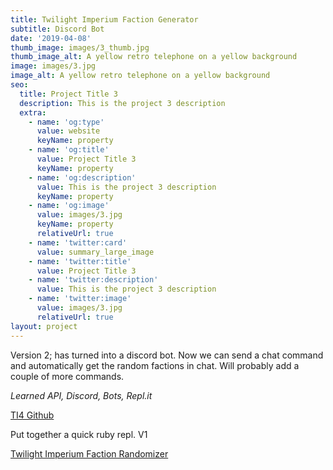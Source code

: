 ```yaml
---
title: Twilight Imperium Faction Generator
subtitle: Discord Bot
date: '2019-04-08'
thumb_image: images/3_thumb.jpg
thumb_image_alt: A yellow retro telephone on a yellow background
image: images/3.jpg
image_alt: A yellow retro telephone on a yellow background
seo:
  title: Project Title 3
  description: This is the project 3 description
  extra:
    - name: 'og:type'
      value: website
      keyName: property
    - name: 'og:title'
      value: Project Title 3
      keyName: property
    - name: 'og:description'
      value: This is the project 3 description
      keyName: property
    - name: 'og:image'
      value: images/3.jpg
      keyName: property
      relativeUrl: true
    - name: 'twitter:card'
      value: summary_large_image
    - name: 'twitter:title'
      value: Project Title 3
    - name: 'twitter:description'
      value: This is the project 3 description
    - name: 'twitter:image'
      value: images/3.jpg
      relativeUrl: true
layout: project
---
```

Version 2; has turned into a discord bot. Now we can send a chat command and automatically get the random factions in chat. Will probably add a couple of more commands.

*Learned API, Discord, Bots, Repl.it*

[TI4 Github](https://github.com/zzJZzz/twilightimperiumfactiongenerator)

Put together a quick ruby repl. V1

[Twilight Imperium Faction Randomizer](https://repl.it/@indiealchemy/TwilightImperiumFactionRandomizer?embed=1\&output=1)
